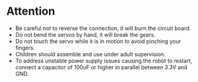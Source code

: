# Attention

* Be careful not to reverse the connection, it will burn the circuit board.
* Do not bend the servos by hand, it will break the gears.
* Do not touch the servo while it is in motion to avoid pinching your fingers.
* Children should assemble and use under adult supervision.
* To address unstable power supply issues causing the robot to restart, connect a capacitor of 100uF or higher in parallel between 3.3V and GND.

